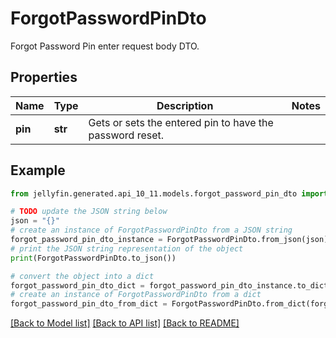 # ForgotPasswordPinDto

Forgot Password Pin enter request body DTO.

## Properties

Name | Type | Description | Notes
------------ | ------------- | ------------- | -------------
**pin** | **str** | Gets or sets the entered pin to have the password reset. | 

## Example

```python
from jellyfin.generated.api_10_11.models.forgot_password_pin_dto import ForgotPasswordPinDto

# TODO update the JSON string below
json = "{}"
# create an instance of ForgotPasswordPinDto from a JSON string
forgot_password_pin_dto_instance = ForgotPasswordPinDto.from_json(json)
# print the JSON string representation of the object
print(ForgotPasswordPinDto.to_json())

# convert the object into a dict
forgot_password_pin_dto_dict = forgot_password_pin_dto_instance.to_dict()
# create an instance of ForgotPasswordPinDto from a dict
forgot_password_pin_dto_from_dict = ForgotPasswordPinDto.from_dict(forgot_password_pin_dto_dict)
```
[[Back to Model list]](../README.md#documentation-for-models) [[Back to API list]](../README.md#documentation-for-api-endpoints) [[Back to README]](../README.md)


